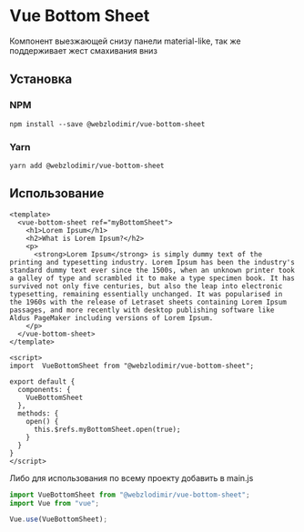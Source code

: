 # Vue Bottom Sheet

Компонент выезжающей снизу панели material-like, так же поддерживает жест смахивания вниз

## Установка

### NPM

`npm install --save @webzlodimir/vue-bottom-sheet`

### Yarn

`yarn add @webzlodimir/vue-bottom-sheet`

## Использование

```vue
<template>
  <vue-bottom-sheet ref="myBottomSheet">
    <h1>Lorem Ipsum</h1>
    <h2>What is Lorem Ipsum?</h2>
    <p>
      <strong>Lorem Ipsum</strong> is simply dummy text of the printing and typesetting industry. Lorem Ipsum has been the industry's standard dummy text ever since the 1500s, when an unknown printer took a galley of type and scrambled it to make a type specimen book. It has survived not only five centuries, but also the leap into electronic typesetting, remaining essentially unchanged. It was popularised in the 1960s with the release of Letraset sheets containing Lorem Ipsum passages, and more recently with desktop publishing software like Aldus PageMaker including versions of Lorem Ipsum.
    </p>
  </vue-bottom-sheet>
</template>

<script>
import  VueBottomSheet from "@webzlodimir/vue-bottom-sheet";

export default {
  components: {
    VueBottomSheet
  },
  methods: {
    open() {
      this.$refs.myBottomSheet.open(true);
    }
  }
}
</script>
```

Либо для использования по всему проекту добавить в main.js
```js
import VueBottomSheet from "@webzlodimir/vue-bottom-sheet";
import Vue from "vue";

Vue.use(VueBottomSheet);
```
